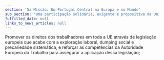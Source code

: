 ```yaml
---
section: '5a Missão: Um Portugal Central na Europa e no Mundo'
sub_section: "Uma participação solidária, exigente e propositiva na União Europeia"
fulfilled_date: null
links_to_news_articles: null
---
```


Promover os direitos dos trabalhadores em toda a UE através de legislação europeia que acabe com a exploração laboral, dumping social e precariedade sistemática, e reforçar as competências da Autoridade Europeia do Trabalho para assegurar a aplicação dessa legislação;